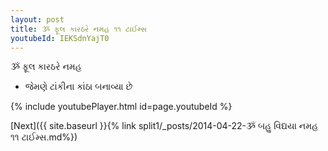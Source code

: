 ```yaml
---
layout: post
title: ૐ ફૂલ કારઠરે નમહ ૧૧ ટાઈમ્સ
youtubeId: IEKSdnYajT0
---
```

 
 
 ૐ ફૂલ કારઠરે નમહ  
 
 -  જેમણે ટાંકીના કાંઠા બનાવ્યા છે 
 
  
 
  
 
 
 
 
 
 


{% include youtubePlayer.html id=page.youtubeId %}
 
[Next]({{ site.baseurl }}{% link  split1/_posts/2014-04-22-ૐ બહુ વિદ્યયા નમહ ૧૧ ટાઈમ્સ.md%})
 
